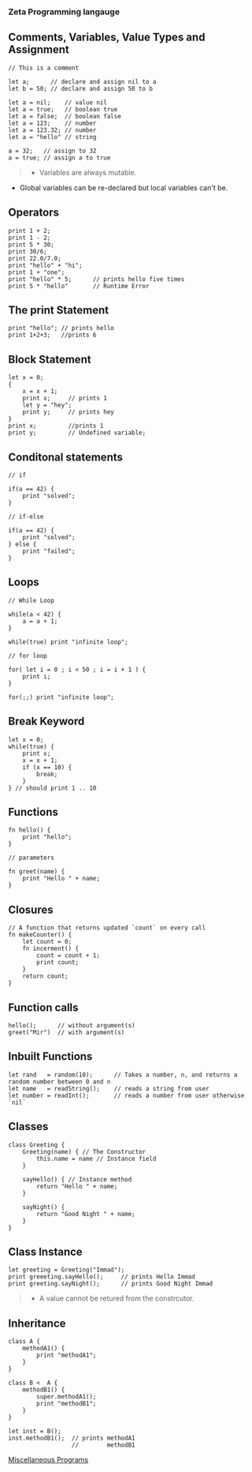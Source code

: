 ### Zeta Programming langauge

## Comments, Variables, Value Types and Assignment
~~~~
// This is a comment
~~~~

~~~
let a;      // declare and assign nil to a
let b = 50; // declare and assign 50 to b

~~~

~~~~
let a = nil;    // value nil
let a = true;   // boolean true
let a = false;  // boolean false
let a = 123;    // number
let a = 123.32; // number
let a = "hello" // string
~~~~

~~~~
a = 32;   // assign to 32
a = true; // assign a to true
~~~~
> * Variables are always mutable.
* Global variables can be re-declared but local variables can't be.


## Operators

~~~~
print 1 + 2;
print 1 - 2;
print 5 * 30;
print 30/6;
print 22.0/7.0;
print "hello" + "hi";
print 1 + "one";
print "hello" * 5;      // prints hello five times
print 5 * "hello"       // Runtime Error
~~~~

## The print Statement

~~~~
print "hello"; // prints hello
print 1+2+3;   //prints 6
~~~~

## Block Statement 

~~~~
let x = 0;
{
    x = x + 1;
    print x;     // prints 1
    let y = "hey";
    print y;     // prints hey
}
print x;         //prints 1
print y;         // Undefined variable;
~~~~

## Conditonal statements

~~~~
// if

if(a == 42) {
    print "solved";
}

// if-else

if(a == 42) {
    print "solved";
} else {
    print "failed";
}

~~~~

## Loops

~~~~
// While Loop

while(a < 42) {
    a = a + 1;
}

while(true) print "infinite loop";

// for loop

for( let i = 0 ; i < 50 ; i = i + 1 ) {
    print i;
}

for(;;) print "infinite loop";
~~~~
## Break Keyword
~~~~
let x = 0;
while(true) {
    print x;
    x = x + 1;
    if (x == 10) {
        break; 
    }
} // should print 1 .. 10
~~~~
## Functions

~~~~
fn hello() {
    print "hello";
}

// parameters

fn greet(name) {
    print "Hello " + name;
}
~~~~

## Closures

~~~~
// A function that returns updated `count` on every call
fn makeCounter() {
    let count = 0;
    fn incerment() {
        count = count + 1;
        print count;
    }
    return count;
}
~~~~

## Function calls

~~~~
hello();      // without argument(s)
greet("Mir")  // with argument(s)
~~~~
## Inbuilt Functions

~~~~
let rand   = random(10);      // Takes a number, n, and returns a random number between 0 and n
let name   = readString();    // reads a string from user
let number = readInt();       // reads a number from user otherwise `nil`

~~~~


## Classes

~~~~
class Greeting {
    Greeting(name) { // The Constructor
        this.name = name // Instance field
    }

    sayHello() { // Instance method
        return "Hello " + name;
    }

    sayNight() {
        return "Good Night " + name;
    }
}
~~~~
## Class Instance

~~~~
let greeting = Greeting("Immad");
print greeeting.sayHello();     // prints Hello Immad
print greeting.sayNight();      // prints Good Night Immad
~~~~

> * A value cannot be retured from the constrcutor.

## Inheritance

~~~~
class A {
    methodA1() {
        print "methodA1";
    }
}

class B <  A {
    methodB1() {
        super.methodA1();
        print "methodB1";
    }
}

let inst = B();
inst.methodB1();  // prints methodA1
                  //        methodB1
~~~~

[Miscellaneous Programs](/misc)